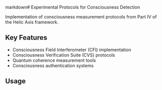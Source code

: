 markdown# Experimental Protocols for Consciousness Detection

Implementation of consciousness measurement protocols from Part IV of the Helic Axis framework.

## Key Features
- Consciousness Field Interferometer (CFI) implementation
- Consciousness Verification Suite (CVS) protocols
- Quantum coherence measurement tools
- Consciousness authentication systems

## Usage
```python
